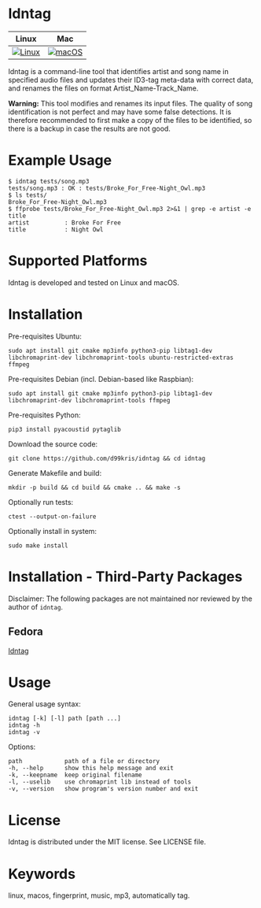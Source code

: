 Idntag
======

| **Linux** | **Mac** |
|-----------|---------|
| [![Linux](https://github.com/d99kris/idntag/workflows/Linux/badge.svg)](https://github.com/d99kris/idntag/actions?query=workflow%3ALinux) | [![macOS](https://github.com/d99kris/idntag/workflows/macOS/badge.svg)](https://github.com/d99kris/idntag/actions?query=workflow%3AmacOS) |

Idntag is a command-line tool that identifies artist and song name in 
specified audio files and updates their ID3-tag meta-data with correct data, 
and renames the files on format Artist_Name-Track_Name.

**Warning:** This tool modifies and renames its input files. The quality of song
identification is not perfect and may have some false detections. It is 
therefore recommended to first make a copy of the files to be identified, so
there is a backup in case the results are not good.

Example Usage
=============

    $ idntag tests/song.mp3 
    tests/song.mp3 : OK : tests/Broke_For_Free-Night_Owl.mp3
    $ ls tests/
    Broke_For_Free-Night_Owl.mp3
    $ ffprobe tests/Broke_For_Free-Night_Owl.mp3 2>&1 | grep -e artist -e title
    artist          : Broke For Free
    title           : Night Owl

Supported Platforms
===================
Idntag is developed and tested on Linux and macOS.

Installation
============
Pre-requisites Ubuntu:

    sudo apt install git cmake mp3info python3-pip libtag1-dev libchromaprint-dev libchromaprint-tools ubuntu-restricted-extras ffmpeg

Pre-requisites Debian (incl. Debian-based like Raspbian):

    sudo apt install git cmake mp3info python3-pip libtag1-dev libchromaprint-dev libchromaprint-tools ffmpeg

Pre-requisites Python:

    pip3 install pyacoustid pytaglib

Download the source code:

    git clone https://github.com/d99kris/idntag && cd idntag

Generate Makefile and build:

    mkdir -p build && cd build && cmake .. && make -s

Optionally run tests:

    ctest --output-on-failure

Optionally install in system:

    sudo make install

Installation - Third-Party Packages
===================================
Disclaimer: The following packages are not maintained nor reviewed by the
author of `idntag`.

Fedora
------
[Idntag](https://www.nosuchhost.net/~cheese/fedora/packages/36/x86_64/idntag.html)

Usage
=====

General usage syntax:

    idntag [-k] [-l] path [path ...]
    idntag -h
    idntag -v

Options:

    path            path of a file or directory
    -h, --help      show this help message and exit
    -k, --keepname  keep original filename
    -l, --uselib    use chromaprint lib instead of tools
    -v, --version   show program's version number and exit

License
=======
Idntag is distributed under the MIT license. See LICENSE file.

Keywords
========
linux, macos, fingerprint, music, mp3, automatically tag.
